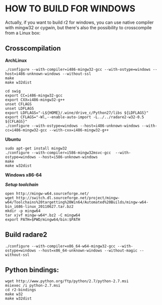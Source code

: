 HOW TO BUILD FOR WINDOWS
========================
Actually, if you want to build r2 for windows, you can use native compiler with mingw32 or
cygwin, but there's also the possibility to crosscompile from a Linux box:


Crosscompilation
----------------

**ArchLinux**

	./configure --with-compiler=i486-mingw32-gcc --with-ostype=windows --host=i486-unknown-windows --without-ssl
	make
	make w32dist

	cd swig
	export CC=i486-mingw32-gcc
	export CXX=i486-mingw32-g++
	unset CFLAGS
	unset LDFLAGS
	export LDFLAGS="-L${HOME}/.wine/drive_c/Python27/libs ${LDFLAGS}"
	export CFLAGS="-Wl,--enable-auto-import -L../../radare2-w32-0.5 ${CFLAGS}"
	./configure --with-ostype=windows --host=i486-unknown-windows --with-cc=i486-mingw32-gcc --with-cxx=i486-mingw32-g++

  
**Ubuntu**
 
	sudo apt-get install mingw32
	./configure --with-compiler=i586-mingw32msvc-gcc  --with-ostype=windows --host=i586-unknown-windows
	make
	make w32dist

**Windows x86-64**
 
***Setup toolchain***
    
	open http://mingw-w64.sourceforge.net/
	wget http://switch.dl.sourceforge.net/project/mingw-w64/Toolchains%20targetting%20Win64/Automated%20Builds/mingw-w64-bin_i686-linux_20110627.tar.bz2
	mkdir -p mingw64
	tar xjvf mingw-w64*.bz2 -C mingw64
	export PATH=$PWD/mingw64/bin:$PATH
  
Build radare2
-------------
  
	./configure --with-compiler=x86_64-w64-mingw32-gcc --with-ostype=windows --host=x86_64-unknown-windows --without-magic --without-ssl


Python bindings:
----------------

	wget http://www.python.org/ftp/python/2.7/python-2.7.msi
	msiexec /i python-2.7.msi
	cd r2-bindings
	make w32
	make w32dist
